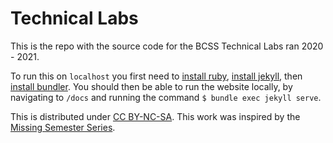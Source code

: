 # Technical Labs

This is the repo with the source code for the BCSS Technical Labs ran 2020 - 2021.

To run this on `localhost` you first need to [install ruby](https://www.ruby-lang.org/en/documentation/installation/), [install jekyll](https://jekyllrb.com/docs/installation/), then [install bundler](http://bundler.io/).
You should then be able to run the website locally, by navigating to `/docs` and running the command `$ bundle exec jekyll serve`.

This is distributed under [CC BY-NC-SA](https://creativecommons.org/licenses/by-nc-sa/4.0/legalcode).
This work was inspired by the [Missing Semester Series](https://missing.csail.mit.edu).
